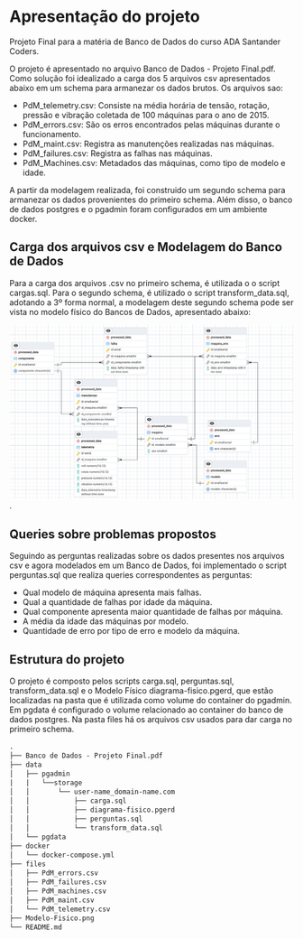 # Apresentação do projeto

Projeto Final para a matéria de Banco de Dados do curso ADA Santander Coders. 

O projeto é apresentado no arquivo Banco de Dados - Projeto Final.pdf. Como solução foi idealizado a carga dos 5 arquivos csv apresentados abaixo em um schema para armanezar os dados brutos. Os arquivos sao:

- PdM_telemetry.csv: Consiste na média horária de tensão, rotação, pressão e vibração coletada de 100 máquinas para o ano de 2015.
- PdM_errors.csv: São os erros encontrados pelas máquinas durante o funcionamento.
- PdM_maint.csv: Registra as manutenções realizadas nas máquinas.
- PdM_failures.csv: Registra as falhas nas máquinas.
- PdM_Machines.csv: Metadados das máquinas, como tipo de modelo e idade.

A partir da modelagem realizada, foi construido um segundo schema para armanezar os dados provenientes do primeiro schema. Além disso, o banco de dados postgres e o pgadmin foram configurados em um ambiente docker.

## Carga dos arquivos csv e Modelagem do Banco de Dados

Para a carga dos arquivos .csv no primeiro schema, é utilizada o o script cargas.sql. Para o segundo schema, é utilizado o script transform_data.sql, adotando a 3º forma normal, a modelagem deste segundo schema pode ser vista no modelo físico do Bancos de Dados, apresentado abaixo:

![Diagrama](./Modelo-Fisico.png).

## Queries sobre problemas propostos

Seguindo as perguntas realizadas sobre os dados presentes nos arquivos csv e agora modelados em um Banco de Dados, foi implementado o script perguntas.sql que 
realiza queries correspondentes as perguntas:
- Qual modelo de máquina apresenta mais falhas.
- Qual a quantidade de falhas por idade da máquina.
- Qual componente apresenta maior quantidade de falhas por máquina.
- A média da idade das máquinas por modelo.
- Quantidade de erro por tipo de erro e modelo da máquina.

## Estrutura do projeto

O projeto é composto pelos scripts carga.sql, perguntas.sql, transform_data.sql e o Modelo Físico diagrama-fisico.pgerd, que estão localizadas na pasta que é utilizada como volume do container do pgadmin. Em pgdata é configurado o volume relacionado ao container do banco de dados postgres. Na pasta files há os arquivos csv usados para dar carga no primeiro schema.
```
.
├── Banco de Dados - Projeto Final.pdf
├── data
│   ├── pgadmin
|   |   └──storage
│   │       └── user-name_domain-name.com
│   │           ├── carga.sql
│   │           ├── diagrama-fisico.pgerd
│   │           ├── perguntas.sql
│   │           └── transform_data.sql
│   └── pgdata
├── docker
│   └── docker-compose.yml
├── files
│   ├── PdM_errors.csv
│   ├── PdM_failures.csv
│   ├── PdM_machines.csv
│   ├── PdM_maint.csv
│   └── PdM_telemetry.csv
├── Modelo-Fisico.png
└── README.md
```


